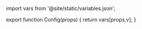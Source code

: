 import vars from '@site/static/variables.json';

export function Config(props) {
  return vars[props.v];
}